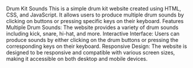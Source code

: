 Drum Kit Sounds
This is a simple drum kit website created using HTML, CSS, and JavaScript. It allows users to produce multiple drum sounds by clicking on buttons or pressing specific keys on their keyboard.
Features
Multiple Drum Sounds: The website provides a variety of drum sounds including kick, snare, hi-hat, and more.
Interactive Interface: Users can produce sounds by either clicking on the drum buttons or pressing the corresponding keys on their keyboard.
Responsive Design: The website is designed to be responsive and compatible with various screen sizes, making it accessible on both desktop and mobile devices.
